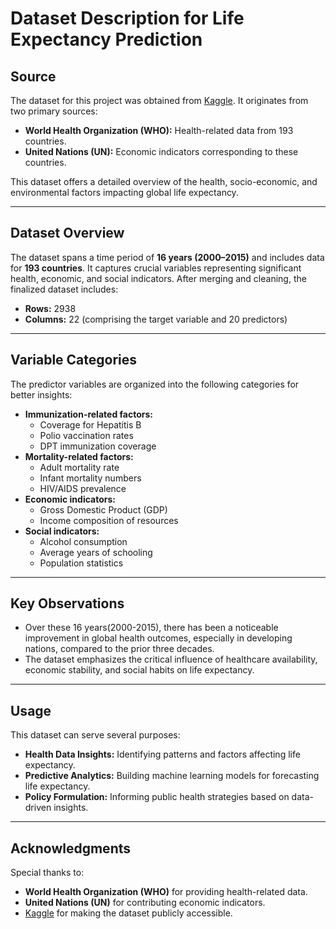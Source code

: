 # Dataset Description for Life Expectancy Prediction

## **Source**
The dataset for this project was obtained from [Kaggle](https://www.kaggle.com/kumarajarshi/life-expectancy-who). It originates from two primary sources:
- **World Health Organization (WHO):** Health-related data from 193 countries.
- **United Nations (UN):** Economic indicators corresponding to these countries.

This dataset offers a detailed overview of the health, socio-economic, and environmental factors impacting global life expectancy.

---

## **Dataset Overview**
The dataset spans a time period of **16 years (2000–2015)** and includes data for **193 countries**. It captures crucial variables representing significant health, economic, and social indicators. After merging and cleaning, the finalized dataset includes:
- **Rows:** 2938
- **Columns:** 22 (comprising the target variable and 20 predictors)

---

## **Variable Categories**
The predictor variables are organized into the following categories for better insights:
- **Immunization-related factors:**
  - Coverage for Hepatitis B
  - Polio vaccination rates
  - DPT immunization coverage
- **Mortality-related factors:**
  - Adult mortality rate
  - Infant mortality numbers
  - HIV/AIDS prevalence
- **Economic indicators:**
  - Gross Domestic Product (GDP)
  - Income composition of resources
- **Social indicators:**
  - Alcohol consumption
  - Average years of schooling
  - Population statistics

---


## **Key Observations**
- Over these 16 years(2000-2015), there has been a noticeable improvement in global health outcomes, especially in developing nations, compared to the prior three decades.
- The dataset emphasizes the critical influence of healthcare availability, economic stability, and social habits on life expectancy.

---

## **Usage**
This dataset can serve several purposes:
- **Health Data Insights:** Identifying patterns and factors affecting life expectancy.
- **Predictive Analytics:** Building machine learning models for forecasting life expectancy.
- **Policy Formulation:** Informing public health strategies based on data-driven insights.

---

## **Acknowledgments**
Special thanks to:
- **World Health Organization (WHO)** for providing health-related data.
- **United Nations (UN)** for contributing economic indicators.
- [Kaggle](https://www.kaggle.com/kumarajarshi/life-expectancy-who) for making the dataset publicly accessible.

